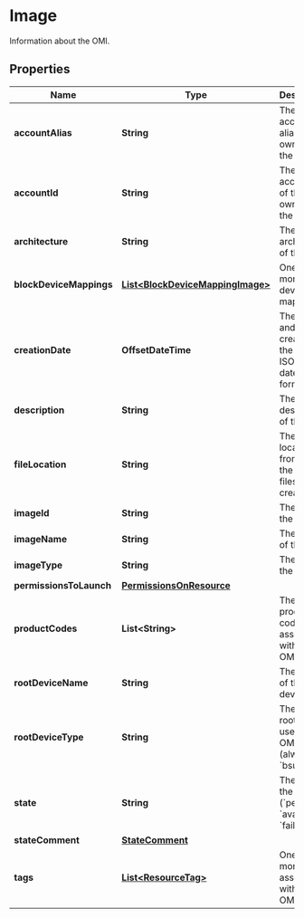 

# Image

Information about the OMI.

## Properties

| Name | Type | Description | Notes |
|------------ | ------------- | ------------- | -------------|
|**accountAlias** | **String** | The account alias of the owner of the OMI. |  [optional] |
|**accountId** | **String** | The account ID of the owner of the OMI. |  [optional] |
|**architecture** | **String** | The architecture of the OMI. |  [optional] |
|**blockDeviceMappings** | [**List&lt;BlockDeviceMappingImage&gt;**](BlockDeviceMappingImage.md) | One or more block device mappings. |  [optional] |
|**creationDate** | **OffsetDateTime** | The date and time of creation of the OMI, in ISO 8601 date-time format. |  [optional] |
|**description** | **String** | The description of the OMI. |  [optional] |
|**fileLocation** | **String** | The location from which the OMI files were created. |  [optional] |
|**imageId** | **String** | The ID of the OMI. |  [optional] |
|**imageName** | **String** | The name of the OMI. |  [optional] |
|**imageType** | **String** | The type of the OMI. |  [optional] |
|**permissionsToLaunch** | [**PermissionsOnResource**](PermissionsOnResource.md) |  |  [optional] |
|**productCodes** | **List&lt;String&gt;** | The product codes associated with the OMI. |  [optional] |
|**rootDeviceName** | **String** | The name of the root device. |  [optional] |
|**rootDeviceType** | **String** | The type of root device used by the OMI (always &#x60;bsu&#x60;). |  [optional] |
|**state** | **String** | The state of the OMI (&#x60;pending&#x60; \\| &#x60;available&#x60; \\| &#x60;failed&#x60;). |  [optional] |
|**stateComment** | [**StateComment**](StateComment.md) |  |  [optional] |
|**tags** | [**List&lt;ResourceTag&gt;**](ResourceTag.md) | One or more tags associated with the OMI. |  [optional] |



